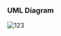 ### UML Diagram

![123](https://github.com/user-attachments/assets/9334adc4-e4b5-4799-8ecd-b26fc27ec5f7)
